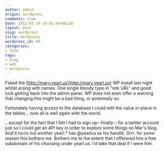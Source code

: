 ```yaml
---
author: admin
origin: wordpress
comments: true
date: 2012-01-29 14:02:46+00:00
layout: post
slug: wordpress
title: Wordpress
wordpress_id: 99
categories:
- Tech
tags:
- blog
- web
- wordpress
---
```


Fsked the [http://mary.yearl.us](http://mary.yearl.us) WP install last night whilst arsing with names. One single bloody typo in "site URL" and good luck getting back into the admin panel. WP does not even offer a warning that changing this might be a bad thing, or potentially so.

Fortunately having access to the database I could edit the value in-place in the tables... now all is well again with the world.

...except for the fact that I felt I had to sign up--finally-- for a twitter account just so I could get an API key in order to explore some things on Mar's blog. And it turns out another yearl.* has @yearlus as his handle. Grrr. for some reason this bothers me. Bothers me to the extent that I offerered him a free subdomain of his choosing under yearl.us. I'd take that deal if I were him.
